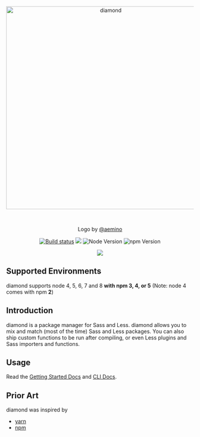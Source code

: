 <div align="center">
  <br />
  <p>
    <a href="https://diamondpkg.org" target="_blank">
      <img src="https://diamond.js.org/assets/img/DiamondLogo.svg" width="546" alt="diamond" />
    </a>
  </p>
  <br />
  <p>Logo by <a href="https://github.com/aemino">@aemino</a></p>
  <p>
    <a href="https://travis-ci.org/diamondpkg/diamond"><img src="https://travis-ci.org/diamondpkg/diamond.svg?branch=master" alt="Build status" /></a>
    <a href="https://david-dm.org/diamondpkg/diamond" title="dependencies status"><img src="https://david-dm.org/diamondpkg/diamond/status.svg"/></a>
    <img src="https://img.shields.io/node/v/diamondpkg.svg" alt="Node Version" />
    <img src="https://img.shields.io/badge/npm-%3E%3D3.0.0-brightgreen.svg" alt="npm Version" />
  </p>
  <p>
    <a href="https://nodei.co/npm/diamondpkg/"><img src="https://nodei.co/npm/diamondpkg.png?compact=true"></a>
  </p>
</div>

## Supported Environments
diamond supports node 4, 5, 6, 7 and 8 **with npm 3, 4, or 5** (Note: node 4 comes with npm **2**)

## Introduction
diamond is a package manager for Sass and Less. diamond allows you to mix and match (most of the time) Sass and
Less packages. You can also ship custom functions to be run after compiling, or even Less plugins and Sass importers
and functions.

## Usage
Read the [Getting Started Docs](https://diamondpkg.org/#/docs/getting-started) and [CLI Docs](https://diamondpkg.org/#/docs/cli).

## Prior Art
diamond was inspired by
* [yarn](https://yarnpkg.org)
* [npm](https://npmjs.com)